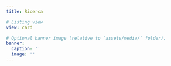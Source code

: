 ```yaml
---
title: Ricerca

# Listing view
view: card

# Optional banner image (relative to `assets/media/` folder).
banner:
  caption: ''
  image: ''
---
```

